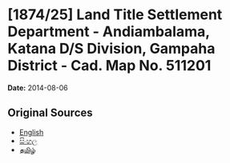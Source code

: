 # [1874/25] Land Title Settlement Department - Andiambalama, Katana D/S Division, Gampaha District - Cad. Map No. 511201

**Date:** 2014-08-06

## Original Sources

- [English](https://documents.gov.lk/view/extra-gazettes/2014/8/1874-25_E.pdf)
- [සිංහල](https://documents.gov.lk/view/extra-gazettes/2014/8/1874-25_S.pdf)
- [தமிழ்](https://documents.gov.lk/view/extra-gazettes/2014/8/1874-25_T.pdf)
